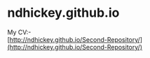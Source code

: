 # ndhickey.github.io
My CV:-  
[http://ndhickey.github.io/Second-Repository/](http://ndhickey.github.io/Second-Repository/)
